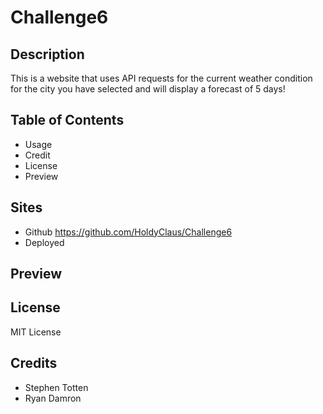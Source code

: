 # Challenge6

## Description
This is a website that uses API requests for the current weather condition for the city you have selected and will display a forecast of 5 days!

## Table of Contents
- Usage
- Credit
- License
- Preview

## Sites
- Github https://github.com/HoldyClaus/Challenge6
- Deployed 

## Preview


## License
MIT License

## Credits
- Stephen Totten
- Ryan Damron